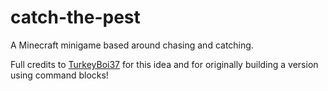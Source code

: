 # catch-the-pest
A Minecraft minigame based around chasing and catching.

Full credits to [TurkeyBoi37](https://github.com/TurkeyBoi37) for this idea and for originally building a version using command blocks!
